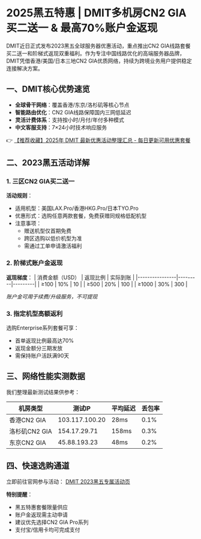 # 2025黑五特惠 | DMIT多机房CN2 GIA买二送一 & 最高70%账户金返现

DMIT近日正式发布2023黑五全球服务器优惠活动，重点推出CN2 GIA线路套餐买二送一和阶梯式返现双重福利。作为专注中国线路优化的高端服务器品牌，DMIT凭借香港/美国/日本三地CN2 GIA优质网络，持续为跨境业务用户提供稳定连接解决方案。

## 一、DMIT核心优势速览
- **全球骨干网络**：覆盖香港/东京/洛杉矶等核心节点
- **智能路由优化**：CN2 GIA线路保障国内三网低延迟
- **灵活计费体系**：支持按小时/月付/年付多种模式
- **中文客服支持**：7×24小时技术响应服务

👉 [【推荐收藏】2025年 DMIT 最新优惠活动整理汇总 - 每日更新可用优惠套餐](https://bit.ly/dmit_coupon)

## 二、2023黑五活动详解

### 1. 三区CN2 GIA买二送一
**活动规则**：
- 适用机型：美国LAX.Pro/香港HKG.Pro/日本TYO.Pro
- 优惠形式：选购任意两款套餐，免费获赠同规格低配机型
- 注意事项：
  - 赠送机型仅首期免费
  - 跨区选购以低价机型为准
  - 需通过工单申请激活福利

### 2. 阶梯式账户金返现
**返现梯度**：
| 消费金额（USD） | 返现比例 | 实际到账 |
|----------------|---------|---------|
| ≥100           | 10%     | 10      |
| ≥500           | 20%     | 100     |
| ≥1000          | 30%     | 300     |

*账户金可用于续费/升级服务，不可提现*

### 3. 指定机型高额返利
选购Enterprise系列套餐可享：
- 首单返现比例最高达70%
- 返现金额分三期发放
- 需保持账户活跃满90天

## 三、网络性能实测数据
我们整理最新测试结果供参考：

| 机房类型       | 测试IP         | 平均延迟 | 丢包率 |
|--------------|---------------|--------|-------|
| 香港CN2 GIA   | 103.117.100.20 | 28ms   | 0.1%  |
| 洛杉矶CN2 GIA | 154.17.29.71  | 158ms  | 0.3%  |
| 东京CN2 GIA   | 45.88.193.23  | 48ms   | 0.2%  |

## 四、快速选购通道
立即前往官网参与活动：
[DMIT 2023黑五专属活动页](https://bit.ly/dmit_coupon)

**特别提醒**：
- 黑五特惠套餐限量供应
- 账户金返现需主动申请
- 建议优先选择CN2 GIA Pro系列
- 支付宝/信用卡均可完成支付